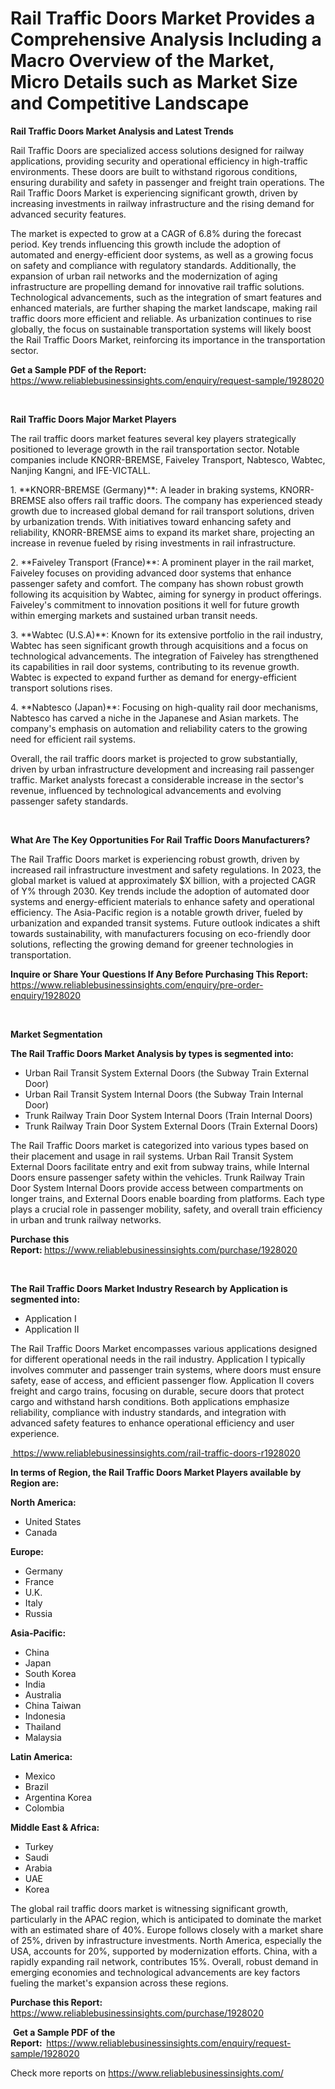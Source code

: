 <p><h1>Rail Traffic Doors Market Provides a Comprehensive Analysis Including a Macro Overview of the Market, Micro Details such as Market Size and Competitive Landscape</h1></p><p><strong>Rail Traffic Doors Market Analysis and Latest Trends</strong></p>
<p><p>Rail Traffic Doors are specialized access solutions designed for railway applications, providing security and operational efficiency in high-traffic environments. These doors are built to withstand rigorous conditions, ensuring durability and safety in passenger and freight train operations. The Rail Traffic Doors Market is experiencing significant growth, driven by increasing investments in railway infrastructure and the rising demand for advanced security features.</p><p>The market is expected to grow at a CAGR of 6.8% during the forecast period. Key trends influencing this growth include the adoption of automated and energy-efficient door systems, as well as a growing focus on safety and compliance with regulatory standards. Additionally, the expansion of urban rail networks and the modernization of aging infrastructure are propelling demand for innovative rail traffic solutions. Technological advancements, such as the integration of smart features and enhanced materials, are further shaping the market landscape, making rail traffic doors more efficient and reliable. As urbanization continues to rise globally, the focus on sustainable transportation systems will likely boost the Rail Traffic Doors Market, reinforcing its importance in the transportation sector.</p></p>
<p><strong>Get a Sample PDF of the Report:&nbsp;</strong> <a href="https://www.reliablebusinessinsights.com/enquiry/request-sample/1928020?utm_campaign=3288&utm_medium=2&utm_source=Github&utm_content=ia&utm_term=28032025&utm_id=rail-traffic-doors">https://www.reliablebusinessinsights.com/enquiry/request-sample/1928020</a></p>
<p>&nbsp;</p>
<p><strong>Rail Traffic Doors Major Market Players</strong></p>
<p><p>The rail traffic doors market features several key players strategically positioned to leverage growth in the rail transportation sector. Notable companies include KNORR-BREMSE, Faiveley Transport, Nabtesco, Wabtec, Nanjing Kangni, and IFE-VICTALL.</p><p>1. **KNORR-BREMSE (Germany)**: A leader in braking systems, KNORR-BREMSE also offers rail traffic doors. The company has experienced steady growth due to increased global demand for rail transport solutions, driven by urbanization trends. With initiatives toward enhancing safety and reliability, KNORR-BREMSE aims to expand its market share, projecting an increase in revenue fueled by rising investments in rail infrastructure.</p><p>2. **Faiveley Transport (France)**: A prominent player in the rail market, Faiveley focuses on providing advanced door systems that enhance passenger safety and comfort. The company has shown robust growth following its acquisition by Wabtec, aiming for synergy in product offerings. Faiveley's commitment to innovation positions it well for future growth within emerging markets and sustained urban transit needs.</p><p>3. **Wabtec (U.S.A)**: Known for its extensive portfolio in the rail industry, Wabtec has seen significant growth through acquisitions and a focus on technological advancements. The integration of Faiveley has strengthened its capabilities in rail door systems, contributing to its revenue growth. Wabtec is expected to expand further as demand for energy-efficient transport solutions rises.</p><p>4. **Nabtesco (Japan)**: Focusing on high-quality rail door mechanisms, Nabtesco has carved a niche in the Japanese and Asian markets. The company's emphasis on automation and reliability caters to the growing need for efficient rail systems.</p><p>Overall, the rail traffic doors market is projected to grow substantially, driven by urban infrastructure development and increasing rail passenger traffic. Market analysts forecast a considerable increase in the sector's revenue, influenced by technological advancements and evolving passenger safety standards.</p></p>
<p>&nbsp;</p>
<p><strong>What Are The Key Opportunities For Rail Traffic Doors Manufacturers?</strong></p>
<p><p>The Rail Traffic Doors market is experiencing robust growth, driven by increased rail infrastructure investment and safety regulations. In 2023, the global market is valued at approximately $X billion, with a projected CAGR of Y% through 2030. Key trends include the adoption of automated door systems and energy-efficient materials to enhance safety and operational efficiency. The Asia-Pacific region is a notable growth driver, fueled by urbanization and expanded transit systems. Future outlook indicates a shift towards sustainability, with manufacturers focusing on eco-friendly door solutions, reflecting the growing demand for greener technologies in transportation.</p></p>
<p><strong>Inquire or Share Your Questions If Any Before Purchasing This Report:</strong> <a href="https://www.reliablebusinessinsights.com/enquiry/pre-order-enquiry/1928020?utm_campaign=3288&utm_medium=2&utm_source=Github&utm_content=ia&utm_term=28032025&utm_id=rail-traffic-doors">https://www.reliablebusinessinsights.com/enquiry/pre-order-enquiry/1928020</a></p>
<p>&nbsp;</p>
<p><strong>Market Segmentation</strong></p>
<p><strong>The Rail Traffic Doors Market Analysis by types is segmented into:</strong></p>
<p><ul><li>Urban Rail Transit System External Doors (the Subway Train External Door)</li><li>Urban Rail Transit System Internal Doors (the Subway Train Internal Door)</li><li>Trunk Railway Train Door System Internal Doors (Train Internal Doors)</li><li>Trunk Railway Train Door System External Doors (Train External Doors)</li></ul></p>
<p><p>The Rail Traffic Doors market is categorized into various types based on their placement and usage in rail systems. Urban Rail Transit System External Doors facilitate entry and exit from subway trains, while Internal Doors ensure passenger safety within the vehicles. Trunk Railway Train Door System Internal Doors provide access between compartments on longer trains, and External Doors enable boarding from platforms. Each type plays a crucial role in passenger mobility, safety, and overall train efficiency in urban and trunk railway networks.</p></p>
<p><strong>Purchase this Report:&nbsp;</strong><a href="https://www.reliablebusinessinsights.com/purchase/1928020?utm_campaign=3288&utm_medium=2&utm_source=Github&utm_content=ia&utm_term=28032025&utm_id=rail-traffic-doors">https://www.reliablebusinessinsights.com/purchase/1928020</a></p>
<p>&nbsp;</p>
<p><strong>The Rail Traffic Doors Market Industry Research by Application is segmented into:</strong></p>
<p><ul><li>Application I</li><li>Application II</li></ul></p>
<p><p>The Rail Traffic Doors Market encompasses various applications designed for different operational needs in the rail industry. Application I typically involves commuter and passenger train systems, where doors must ensure safety, ease of access, and efficient passenger flow. Application II covers freight and cargo trains, focusing on durable, secure doors that protect cargo and withstand harsh conditions. Both applications emphasize reliability, compliance with industry standards, and integration with advanced safety features to enhance operational efficiency and user experience.</p></p>
<p><a href="https://www.reliablebusinessinsights.com/rail-traffic-doors-r1928020?utm_campaign=3288&utm_medium=2&utm_source=Github&utm_content=ia&utm_term=28032025&utm_id=rail-traffic-doors">&nbsp;https://www.reliablebusinessinsights.com/rail-traffic-doors-r1928020</a></p>
<p><strong>In terms of Region, the Rail Traffic Doors Market Players available by Region are:</strong></p>
<p>
    <p> <strong> North America: </strong>
        <ul>
            <li>United States</li>
            <li>Canada</li>
        </ul>
        </p> 
    <p> <strong> Europe: </strong>
        <ul>
            <li>Germany</li>
            <li>France</li>
            <li>U.K.</li>
            <li>Italy</li>
            <li>Russia</li>
        </ul>
        </p> 
    <p> <strong> Asia-Pacific: </strong>
        <ul>
            <li>China</li>
            <li>Japan</li>
            <li>South Korea</li>
            <li>India</li>
            <li>Australia</li>
            <li>China Taiwan</li>
            <li>Indonesia</li>
            <li>Thailand</li>
            <li>Malaysia</li>
        </ul>
        </p> 
    <p> <strong> Latin America: </strong>
        <ul>
            <li>Mexico</li>
            <li>Brazil</li>
            <li>Argentina Korea</li>
            <li>Colombia</li>
        </ul>
        </p> 
    <p> <strong> Middle East & Africa: </strong>
        <ul>
            <li>Turkey</li>
            <li>Saudi</li>
            <li>Arabia</li>
            <li>UAE</li>
            <li>Korea</li>
        </ul>
    </p>
    </p>
<p><p>The global rail traffic doors market is witnessing significant growth, particularly in the APAC region, which is anticipated to dominate the market with an estimated share of 40%. Europe follows closely with a market share of 25%, driven by infrastructure investments. North America, especially the USA, accounts for 20%, supported by modernization efforts. China, with a rapidly expanding rail network, contributes 15%. Overall, robust demand in emerging economies and technological advancements are key factors fueling the market's expansion across these regions.</p></p>
<p><strong>Purchase this Report: </strong><a href="https://www.reliablebusinessinsights.com/purchase/1928020?utm_campaign=3288&utm_medium=2&utm_source=Github&utm_content=ia&utm_term=28032025&utm_id=rail-traffic-doors">https://www.reliablebusinessinsights.com/purchase/1928020</a></p>
<p>&nbsp;<strong>Get a Sample PDF of the Report:&nbsp;&nbsp;</strong><a href="https://www.reliablebusinessinsights.com/enquiry/request-sample/1928020?utm_campaign=3288&utm_medium=2&utm_source=Github&utm_content=ia&utm_term=28032025&utm_id=rail-traffic-doors">https://www.reliablebusinessinsights.com/enquiry/request-sample/1928020</a></p>
<p><strong></strong></p>
<p>Check more reports on <a href="https://www.reliablebusinessinsights.com/?utm_campaign=3288&utm_medium=2&utm_source=Github&utm_content=ia&utm_term=28032025&utm_id=rail-traffic-doors">https://www.reliablebusinessinsights.com/</a></p>